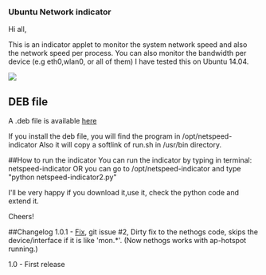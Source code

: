 ### Ubuntu Network indicator
Hi all,

This is an indicator applet to monitor the system network speed and also the network speed per process.
You can also monitor the bandwidth per device (e.g eth0,wlan0, or all of them)
I have tested this on Ubuntu 14.04.

![](http://www.imageupload.co.uk/images/2014/09/20/netspeed-indicator.png)

## DEB file
A .deb file is available [here](deploy/netspeed-indicator_1.0.1_amd64.deb)

If you install the deb file, you will find the program in /opt/netspeed-indicator
Also it will copy a softlink of run.sh in /usr/bin directory.

##How to run the indicator
You can run the indicator by typing in terminal: netspeed-indicator
OR you can go to /opt/netspeed-indicator and type "python netspeed-indicator2.py"


I'll be very happy if you download it,use it, check the python code and extend it.


Cheers!



##Changelog
1.0.1 - [Fix](issues/2), git issue #2, Dirty fix to the nethogs code, skips the device/interface if it is like 'mon.*'. (Now nethogs works with ap-hotspot running.)

1.0 - First release
